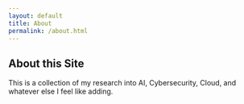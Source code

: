 ```yaml
---
layout: default
title: About
permalink: /about.html
---
```


## About this Site

This is a collection of my research into AI, Cybersecurity, Cloud, and whatever else I feel like adding.
